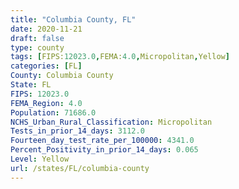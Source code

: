 ```yaml
---
title: "Columbia County, FL"
date: 2020-11-21
draft: false
type: county
tags: [FIPS:12023.0,FEMA:4.0,Micropolitan,Yellow]
categories: [FL]
County: Columbia County
State: FL
FIPS: 12023.0
FEMA_Region: 4.0
Population: 71686.0
NCHS_Urban_Rural_Classification: Micropolitan
Tests_in_prior_14_days: 3112.0
Fourteen_day_test_rate_per_100000: 4341.0
Percent_Positivity_in_prior_14_days: 0.065
Level: Yellow
url: /states/FL/columbia-county
---
```



